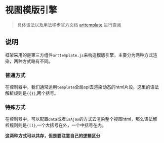 # 视图模版引擎

> 具体语法以及用法移步官方文档 [arttemplate](https://aui.github.io/art-template/) 进行查阅

## 说明

框架采用的是第三方组件`arttemplate.js`来构造模版引擎，主要分为两种方式渲染，两种方式略有不同。

### 普通方式

在控制器中，我们通常运用`template`全局api去渲染动态的html片段，这里的语法解析规则是`{{}}`,两个括号。

### 特殊方式

在控制器中，可以配置`data`或者`isAjax`的方式去渲染整个视图html，那么语法解析规则则是`{[]}`,一个大括号在外，一个中括号在内。

**这两种方式可以共存，但是要注意自己的逻辑区分**
